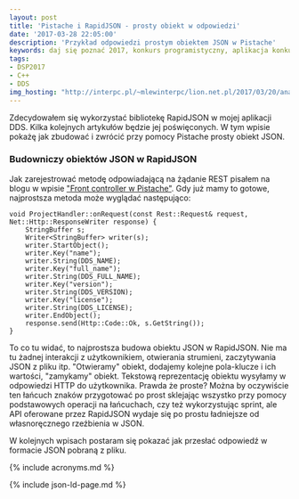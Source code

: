 ```yaml
---
layout: post
title: 'Pistache i RapidJSON - prosty obiekt w odpowiedzi'
date: '2017-03-28 22:05:00'
description: 'Przykład odpowiedzi prostym obiektem JSON w Pistache'
keywords: daj się poznać 2017, konkurs programistyczny, aplikacja konkursowa, drug dose framework, aplikacja mobilna, pas pediatryczny, dawkowanie leków, pistache, rapidjson, json
tags:
- DSP2017
- C++
- DDS
img_hosting: "http://interpc.pl/~mlewinterpc/lion.net.pl/2017/03/20/analiza-wymagan-dla-serwera-dawek-lekow/"
---
```


Zdecydowałem się wykorzystać bibliotekę RapidJSON w mojej aplikacji DDS. Kilka 
kolejnych artykułów będzie jej poświęconych. W tym wpisie pokażę jak zbudować i 
zwrócić przy pomocy Pistache prosty obiekt JSON.

### Budowniczy obiektów JSON w RapidJSON

Jak zarejestrować metodę odpowiadającą na żądanie REST pisałem na blogu w wpisie
["Front controller w Pistache"][1]. Gdy już mamy to gotowe, najprostsza metoda
może wyglądać następująco:

```
void ProjectHandler::onRequest(const Rest::Request& request, Net::Http::ResponseWriter response) {
    StringBuffer s;
    Writer<StringBuffer> writer(s);
    writer.StartObject();
    writer.Key("name");
    writer.String(DDS_NAME);
    writer.Key("full_name");
    writer.String(DDS_FULL_NAME);
    writer.Key("version");
    writer.String(DDS_VERSION);
    writer.Key("license");
    writer.String(DDS_LICENSE);
    writer.EndObject();
    response.send(Http::Code::Ok, s.GetString());
}
```

To co tu widać, to najprostsza budowa obiektu JSON w RapidJSON. Nie ma
tu żadnej interakcji z użytkownikiem, otwierania strumieni, zaczytywania JSON z pliku 
itp. "Otwieramy" obiekt, dodajemy kolejne pola-klucze i ich wartości, "zamykamy"
obiekt. Tekstową reprezentację obiektu wysyłamy w odpowiedzi HTTP do użytkownika.
Prawda że proste? Można by oczywiście ten łańcuch znaków przygotować po prost sklejając
wszystko przy pomocy podstawowych operacji na łańcuchach, czy też wykorzystując sprint,
ale API oferowane przez RapidJSON wydaje się po prostu ładniejsze od własnoręcznego
rzeźbienia w JSON.

W kolejnych wpisach postaram się pokazać jak przesłać odpowiedź w formacie JSON
pobraną z pliku.

[1]: /it/2017/03/25/front-controller-w-pistache.html



{% include acronyms.md %}

{% include json-ld-page.md %}
